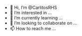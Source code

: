 - 👋 Hi, I’m @CarlitosRHS
- 👀 I’m interested in ...
- 🌱 I’m currently learning ...
- 💞️ I’m looking to collaborate on ...
- 📫 How to reach me ...

<!---
CarlitosRHS/CarlitosRHS is a ✨ special ✨ repository because its `README.md` (this file) appears on your GitHub profile.
You can click the Preview link to take a look at your changes.
--->
